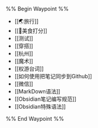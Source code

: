 %% Begin Waypoint %%
- [[🌏旅行]]
- [[🍕美食打分]]
- [[测试]]
- [[穿搭]]
- [[杭州]]
- [[魔术]]
- [[权游台词]]
- [[如何使用把笔记同步到Github]]
- [[微信]]
- [[MarkDown语法]]
- [[Obsidian笔记编写规范]]
- [[Obsidian特殊语法]]

%% End Waypoint %%

 
